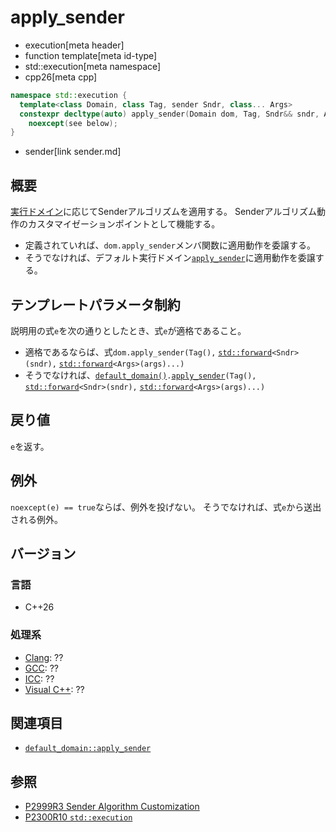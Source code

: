 # apply_sender
* execution[meta header]
* function template[meta id-type]
* std::execution[meta namespace]
* cpp26[meta cpp]

```cpp
namespace std::execution {
  template<class Domain, class Tag, sender Sndr, class... Args>
  constexpr decltype(auto) apply_sender(Domain dom, Tag, Sndr&& sndr, Args&&... args)
    noexcept(see below);
}
```
* sender[link sender.md]

## 概要
[実行ドメイン](default_domain.md)に応じてSenderアルゴリズムを適用する。
Senderアルゴリズム動作のカスタマイゼーションポイントとして機能する。

- 定義されていれば、`dom.apply_sender`メンバ関数に適用動作を委譲する。
- そうでなければ、デフォルト実行ドメイン[`apply_sender`](default_domain/apply_sender.md)に適用動作を委譲する。


## テンプレートパラメータ制約
説明用の式`e`を次の通りとしたとき、式`e`が適格であること。

- 適格であるならば、式`dom.apply_sender(Tag(),` [`std::forward`](/reference/utility/forward.md)`<Sndr>(sndr),` [`std::forward`](/reference/utility/forward.md)`<Args>(args)...)`
- そうでなければ、[`default_domain()`](default_domain.md)`.`[`apply_sender`](default_domain/apply_sender.md)`(Tag(),` [`std::forward`](/reference/utility/forward.md)`<Sndr>(sndr),` [`std::forward`](/reference/utility/forward.md)`<Args>(args)...)`


## 戻り値
`e`を返す。


## 例外
`noexcept(e) == true`ならば、例外を投げない。
そうでなければ、式`e`から送出される例外。


## バージョン
### 言語
- C++26

### 処理系
- [Clang](/implementation.md#clang): ??
- [GCC](/implementation.md#gcc): ??
- [ICC](/implementation.md#icc): ??
- [Visual C++](/implementation.md#visual_cpp): ??


## 関連項目
- [`default_domain::apply_sender`](default_domain/apply_sender.md)


## 参照
- [P2999R3 Sender Algorithm Customization](https://www.open-std.org/jtc1/sc22/wg21/docs/papers/2023/p2999r3.html)
- [P2300R10 `std::execution`](https://www.open-std.org/jtc1/sc22/wg21/docs/papers/2024/p2300r10.html)
